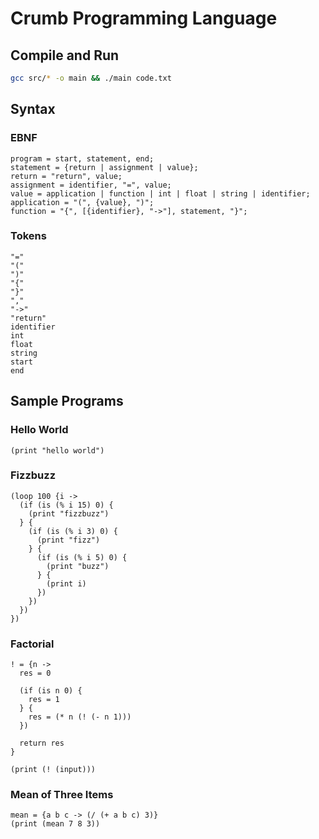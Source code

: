 # Crumb Programming Language
## Compile and Run
```bash
gcc src/* -o main && ./main code.txt
```

## Syntax
### EBNF
```ebnf
program = start, statement, end;
statement = {return | assignment | value};
return = "return", value;
assignment = identifier, "=", value;
value = application | function | int | float | string | identifier;
application = "(", {value}, ")";
function = "{", [{identifier}, "->"], statement, "}";
```

### Tokens
```
"="
"("
")"
"{"
"}"
","
"->"
"return"
identifier
int
float
string
start
end
```

## Sample Programs
### Hello World
```
(print "hello world")
```

### Fizzbuzz
```
(loop 100 {i -> 
  (if (is (% i 15) 0) {
    (print "fizzbuzz")
  } {
    (if (is (% i 3) 0) {
      (print "fizz")
    } {
      (if (is (% i 5) 0) {
        (print "buzz")
      } {
        (print i)
      })
    })
  })
})
```

### Factorial
```
! = {n ->
  res = 0

  (if (is n 0) {
    res = 1
  } {
    res = (* n (! (- n 1)))
  })

  return res
}

(print (! (input)))
```

### Mean of Three Items
```
mean = {a b c -> (/ (+ a b c) 3)}
(print (mean 7 8 3))
```